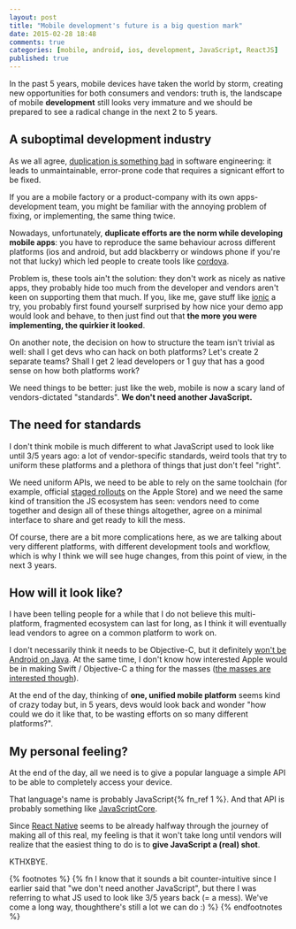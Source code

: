 ```yaml
---
layout: post
title: "Mobile development's future is a big question mark"
date: 2015-02-28 18:48
comments: true
categories: [mobile, android, ios, development, JavaScript, ReactJS]
published: true
---
```


In the past 5 years, mobile devices have taken
the world by storm, creating new opportunities
for both consumers and vendors: truth is, the
landscape of mobile **development** still looks
very immature and we should be prepared to see a
radical change in the next 2 to 5 years.

<!-- more -->

## A suboptimal development industry

As we all agree, [duplication is something bad](http://en.wikipedia.org/wiki/Duplicate_code)
in software engineering: it leads to unmaintainable,
error-prone code that requires a signicant effort
to be fixed.

If you are a mobile factory or a product-company
with its own apps-development team, you might be
familiar with the annoying problem of fixing, or
implementing, the same thing twice.

Nowadays, unfortunately, **duplicate efforts are the norm
while developing mobile apps**: you have to reproduce
the same behaviour across different platforms (ios
and android, but add blackberry or windows phone if you're
not that lucky) which led people to create tools like
[cordova](http://cordova.apache.org).

Problem is, these tools ain't the solution: they don't work
as nicely as native apps, they probably hide too
much from the developer and vendors aren't keen
on supporting them that much. If you, like me,
gave stuff like [ionic](http://ionicframework.com/) a try,
you probably first found yourself surprised by
how nice your demo app would look and behave,
to then just find out that **the more you were
implementing, the quirkier it looked**.

On another note, the decision on how to structure
the team isn't trivial as well: shall
I get devs who can hack on both
platforms? Let's create 2 separate teams? Shall I
get 2 lead developers or 1 guy that has a good
sense on how both platforms work?

We need things to be better: just like the web,
mobile is now a scary land of vendors-dictated
"standards". **We don't need another JavaScript.** 

## The need for standards

I don't think mobile is much different to what
JavaScript used to look like until 3/5 years ago:
a lot of vendor-specific standards, weird tools
that try to uniform these platforms and a plethora
of things that just don't feel "right".

We need uniform APIs, we need to be able to rely
on the same toolchain (for example, official [staged rollouts](https://support.google.com/googleplay/android-developer/answer/3131213?hl=en) on the Apple Store)
and we need the same kind of transition the JS
ecosystem has seen: vendors need to
come together and design all of these things
altogether, agree on a minimal interface to share
and get ready to kill the mess.

Of course, there are a bit more complications here,
as we are talking about very different platforms,
with different development tools and workflow, which
is why I think we will see huge changes, from this
point of view, in the next 3 years.

## How will it look like?

I have been telling people for a while that I do not
believe this multi-platform, fragmented ecosystem
can last for long, as I think it will eventually
lead vendors to agree on a common platform to work on.

I don't necessarily think it needs to be Objective-C,
but it definitely [won't be Android on Java](http://www.reddit.com/r/androiddev/comments/27mu3v/why_do_android_dev_tools_still_suck/).
At the same time, I don't know how interested Apple
would be in making Swift / Objective-C a thing for the
masses ([the masses are interested though](http://stackoverflow.com/questions/7133728/objective-c-in-linux)).

At the end of the day, thinking of **one, unified mobile
platform** seems kind of crazy today but, in 5 years,
devs would look back and wonder "how could we do it like
that, to be wasting efforts on so many different platforms?".

## My personal feeling?

At the end of the day, all we need is to give a popular
language a simple API to be able to completely access
your device.

That language's name is probably JavaScript{% fn_ref 1 %}.
And that API is probably something like [JavaScriptCore](http://trac.webkit.org/wiki/JavaScriptCore).

Since [React Native](http://www.railslove.com/stories/fresh-on-our-radar-react-native)
seems to be already halfway through the journey of
making all of this real, my feeling is that it won't
take long until vendors will realize that the
easiest thing to do is to **give JavaScript a (real) shot**.

KTHXBYE.

{% footnotes %}
  {% fn I know that it sounds a bit counter-intuitive since I earlier said that "we don't need another JavaScript", but there I was referring to what JS used to look like 3/5 years back (= a mess). We've come a long way, thoughthere's still a lot we can do :)  %}
{% endfootnotes %}











